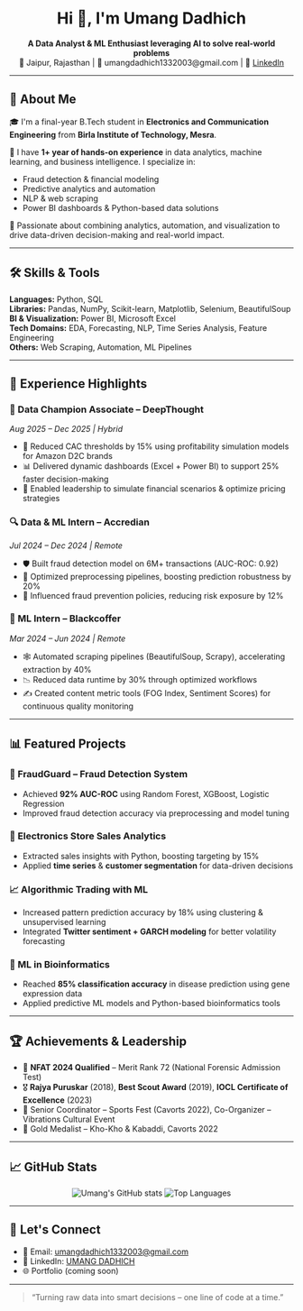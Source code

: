 <h1 align="center">Hi 👋, I'm Umang Dadhich</h1>

<p align="center">
  <b>A Data Analyst & ML Enthusiast leveraging AI to solve real-world problems</b><br>
  📍 Jaipur, Rajasthan | 📧 umangdadhich1332003@gmail.com | 🔗 <a href="https://www.linkedin.com/in/umangdadhich">LinkedIn</a>
</p>

---

## 🧠 About Me

🎓 I'm a final-year B.Tech student in **Electronics and Communication Engineering** from **Birla Institute of Technology, Mesra**.

💼 I have **1+ year of hands-on experience** in data analytics, machine learning, and business intelligence. I specialize in:

- Fraud detection & financial modeling
- Predictive analytics and automation
- NLP & web scraping
- Power BI dashboards & Python-based data solutions

🚀 Passionate about combining analytics, automation, and visualization to drive data-driven decision-making and real-world impact.

---

## 🛠️ Skills & Tools

**Languages:** Python, SQL  
**Libraries:** Pandas, NumPy, Scikit-learn, Matplotlib, Selenium, BeautifulSoup  
**BI & Visualization:** Power BI, Microsoft Excel  
**Tech Domains:** EDA, Forecasting, NLP, Time Series Analysis, Feature Engineering  
**Others:** Web Scraping, Automation, ML Pipelines

---

## 💼 Experience Highlights

### 🧩 Data Champion Associate – DeepThought
*Aug 2025 – Dec 2025 | Hybrid*
- 🧮 Reduced CAC thresholds by 15% using profitability simulation models for Amazon D2C brands
- 📊 Delivered dynamic dashboards (Excel + Power BI) to support 25% faster decision-making
- 🧠 Enabled leadership to simulate financial scenarios & optimize pricing strategies

### 🔍 Data & ML Intern – Accredian
*Jul 2024 – Dec 2024 | Remote*
- 🛡️ Built fraud detection model on 6M+ transactions (AUC-ROC: 0.92)
- 🔄 Optimized preprocessing pipelines, boosting prediction robustness by 20%
- 🧾 Influenced fraud prevention policies, reducing risk exposure by 12%

### 🧪 ML Intern – Blackcoffer
*Mar 2024 – Jun 2024 | Remote*
- 🕸️ Automated scraping pipelines (BeautifulSoup, Scrapy), accelerating extraction by 40%
- 📉 Reduced data runtime by 30% through optimized workflows
- ✍️ Created content metric tools (FOG Index, Sentiment Scores) for continuous quality monitoring

---

## 📊 Featured Projects

### 🔐 FraudGuard – Fraud Detection System
- Achieved **92% AUC-ROC** using Random Forest, XGBoost, Logistic Regression
- Improved fraud detection accuracy via preprocessing and model tuning

### 🏪 Electronics Store Sales Analytics
- Extracted sales insights with Python, boosting targeting by 15%
- Applied **time series** & **customer segmentation** for data-driven decisions

### 📈 Algorithmic Trading with ML
- Increased pattern prediction accuracy by 18% using clustering & unsupervised learning
- Integrated **Twitter sentiment + GARCH modeling** for better volatility forecasting

### 🧬 ML in Bioinformatics
- Reached **85% classification accuracy** in disease prediction using gene expression data
- Applied predictive ML models and Python-based bioinformatics tools

---

## 🏆 Achievements & Leadership

- 🥇 **NFAT 2024 Qualified** – Merit Rank 72 (National Forensic Admission Test)
- 🎖️ **Rajya Puruskar** (2018), **Best Scout Award** (2019), **IOCL Certificate of Excellence** (2023)
- 🎯 Senior Coordinator – Sports Fest (Cavorts 2022), Co-Organizer – Vibrations Cultural Event
- 🏅 Gold Medalist – Kho-Kho & Kabaddi, Cavorts 2022

---

## 📈 GitHub Stats

<p align="center">
  <img src="https://github-readme-stats.vercel.app/api?username=UmangDadhich&show_icons=true&theme=radical" alt="Umang's GitHub stats" />
  <img src="https://github-readme-stats.vercel.app/api/top-langs/?username=UmangDadhich&layout=compact&theme=radical" alt="Top Languages" />
</p>

---

## 🔗 Let's Connect

- 📧 Email: umangdadhich1332003@gmail.com  
- 💼 LinkedIn: [UMANG DADHICH](https://www.linkedin.com/in/umangdadhich)  
- 🌐 Portfolio (coming soon)

---

> “Turning raw data into smart decisions – one line of code at a time.”
